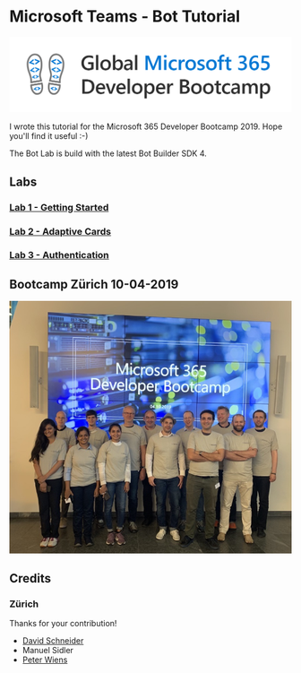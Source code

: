 # Microsoft Teams - Bot Tutorial
![Logo Bootcamp](./docs/images/bootcamp-logo.png)

I wrote this tutorial for the Microsoft 365 Developer Bootcamp 2019. Hope you'll find it useful :-)

The Bot Lab is build with the latest Bot Builder SDK 4. 
## Labs
### [Lab 1 - Getting Started](./docs/bot-lab-1.md)
### [Lab 2 - Adaptive Cards](./docs/bot-lab-2.md)
### [Lab 3 - Authentication](./docs/bot-lab-3.md)

## Bootcamp Zürich 10-04-2019
![Picture of the bootcamp in Zürich](./docs/images/Microsoft365-bootcamp-2019-zurich.png)


## Credits
### Zürich
Thanks for your contribution!
- [David Schneider](https://github.com/fiddi)
- Manuel Sidler
- [Peter Wiens](https://github.com/peterwiens)
